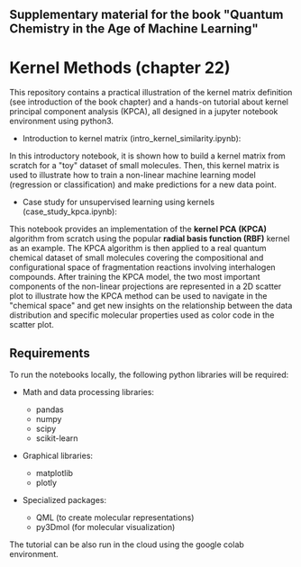 ## Supplementary material for the book "Quantum Chemistry in the Age of Machine Learning"

# Kernel Methods (chapter 22)

This repository contains a practical illustration of the kernel matrix definition (see introduction 
of the book chapter) and a hands-on tutorial about kernel principal component analysis (KPCA), all
designed in a jupyter notebook environment using python3. 

- Introduction to kernel matrix (intro_kernel_similarity.ipynb):

In this introductory notebook, it is shown how to build a kernel matrix from scratch for a "toy" 
dataset of small molecules. Then, this kernel matrix is used to illustrate how to train a non-linear 
machine learning model (regression or classification) and make predictions for a new data point. 

- Case study for unsupervised learning using kernels (case_study_kpca.ipynb):

This notebook provides an implementation of the **kernel PCA (KPCA)** algorithm from scratch using the
popular **radial basis function (RBF)** kernel as an example. The KPCA algorithm is then applied to a 
real quantum chemical dataset of small molecules covering the compositional and configurational space
of fragmentation reactions involving interhalogen compounds. After training the KPCA model, the two
most important components of the non-linear projections are represented in a 2D scatter plot to 
illustrate how the KPCA method can be used to navigate in the "chemical space" and get new insights
on the relationship between the data distribution and specific molecular properties used as color code 
in the scatter plot.

## Requirements

To run the notebooks locally, the following python libraries will be required:

- Math and data processing libraries:

  - pandas
  - numpy
  - scipy
  - scikit-learn

- Graphical libraries:

  - matplotlib
  - plotly

- Specialized packages:

  - QML (to create molecular representations)
  - py3Dmol (for molecular visualization)

The tutorial can be also run in the cloud using the google colab environment.
